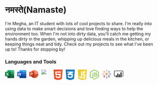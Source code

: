 # नमस्ते(Namaste)

I'm Megha, an IT student with lots of cool projects to share. I'm really into using data to make smart decisions and love finding ways to help the environment too. When I'm not into dirty data, you'll catch me getting my hands dirty in the garden, whipping up delicious meals in the kitchen, or keeping things neat and tidy. Check out my projects to see what I've been up to! Thanks for stopping by!

### Languages and Tools

<img align="left" width="30px" style="padding-right:10px;" src="https://github.com/mjotangi/mjotangi/blob/main/excel-4.svg"/>
<img align="left" width="30px" style="padding-right:10px;" src="https://github.com/mjotangi/mjotangi/blob/main/word-1.svg"/>
<img align="left" width="30px" style="padding-right:10px;" src="https://github.com/mjotangi/mjotangi/blob/main/powerpoint-2.svg"/>
<img align="left" width="30px" style="padding-right:10px;" src="https://s3.dualstack.us-east-2.amazonaws.com/pythondotorg-assets/media/files/python-logo-only.svg"/>
<img align="left" width="30px" style="padding-right:10px;" src="https://github.com/mjotangi/mjotangi/blob/main/html-1.svg"/>
<img align="left" width="30px" style="padding-right:10px;" src="https://github.com/mjotangi/mjotangi/blob/main/css-3.svg"/>
<img align="left" width="30px" style="padding-right:10px;" src="https://github.com/mjotangi/mjotangi/blob/main/javascript-1.svg"/>
<img align="left" width="30px" style="padding-right:10px;" src="https://github.com/mjotangi/mjotangi/blob/main/nodejs-icon.svg"/>
<img align="left" width="30px" style="padding-right:10px;" src="https://github.com/mjotangi/mjotangi/blob/main/tableau-software.svg"/>
<img align="left" width="30px" style="padding-right:10px;" src="https://github.com/mjotangi/mjotangi/blob/main/power-bi-1.svg"/>
